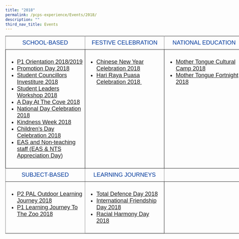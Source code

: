 ```yaml
---
title: "2018"
permalink: /pcps-experience/Events/2018/
description: ""
third_nav_title: Events
---
```

<style type="text/css">
.tg  {border-collapse:collapse;border-spacing:0;margin:0px auto;}
.tg td{border-color:black;border-style:solid;border-width:1px;font-family:Arial, sans-serif;font-size:14px;
  overflow:hidden;padding:10px 5px;word-break:normal;}
.tg th{border-color:black;border-style:solid;border-width:1px;font-family:Arial, sans-serif;font-size:14px;
  font-weight:normal;overflow:hidden;padding:10px 5px;word-break:normal;}
.tg .tg-wk4u{border-color:inherit;color:#00389b;font-size:18px;text-align:center;vertical-align:middle}
.tg .tg-3c46{border-color:#000000;color:#000000;font-size:18px;text-align:left;vertical-align:top}
.tg .tg-b94i{border-color:inherit;color:#00389B;font-size:18px;text-align:center;vertical-align:middle}
.tg .tg-fuxe{border-color:inherit;font-size:18px;text-align:left;vertical-align:top}
.tg .tg-nx8p{font-size:18px;text-align:left;vertical-align:top}
</style>
<table class="tg" style="undefined;table-layout: fixed; width: 748px">
<colgroup>
<col style="width: 249px">
<col style="width: 249px">
<col style="width: 250px">
</colgroup>
<tbody>
  <tr>
    <td class="tg-wk4u">SCHOOL-BASED</td>
    <td class="tg-wk4u">FESTIVE CELEBRATION</td>
    <td class="tg-wk4u">NATIONAL EDUCATION</td>
  </tr>
  <tr>
    <td class="tg-3c46"><ul>
<li><a href="https://punggolcovepri-moe-edu-sg-admin.cwp.sg/pcps-experience/events/2018/school-based/p1-orientation-2018-2019">P1 Orientation 2018/2019</a></li>
<li><a href="https://punggolcovepri.moe.edu.sg/pcps-experience/events/2018/school-based/promotion-day-2018">Promotion Day 2018</a></li>
<li><a href="https://punggolcovepri.moe.edu.sg/pcps-experience/events/2018/school-based/student-councillors-investiture-2018">Student Councillors Investiture 2018</a></li>
<li><a href="https://punggolcovepri.moe.edu.sg/pcps-experience/events/2018/school-based/student-leaders-workshop-2018">Student Leaders Workshop 2018</a></li>
<li><a href="https://punggolcovepri.moe.edu.sg/pcps-experience/events/2018/school-based/a-day-at-the-cove-2018">A Day At The Cove 2018</a></li>
<li><a href="https://punggolcovepri.moe.edu.sg/pcps-experience/events/2018/school-based/national-day-celebration-2018">National Day Celebration 2018</a></li>
<li><a href="https://punggolcovepri-moe-edu-sg-admin.cwp.sg/pcps-experience/events/2018/school-based/kindness-week-2018">Kindness Week 2018</a></li>
<li><a href="https://punggolcovepri-moe-edu-sg-admin.cwp.sg/pcps-experience/events/2018/school-based/childrens-day-celebration-2018" target="">Children's Day Celebration 2018</a></li>
<li><a href="https://punggolcovepri-moe-edu-sg-admin.cwp.sg/pcps-experience/events/2018/school-based/eas-and-non-teaching-staff-eas-n-nts-appreciation-day" target="">EAS and Non-teaching staff (EAS &amp; NTS Appreciation Day)</a></li>
</ul></td>
    <td class="tg-3c46"><ul>
<li><a href="https://punggolcovepri.moe.edu.sg/pcps-experience/events/2018/festive-celebration/chinese-new-year-celebration-2018">Chinese New Year Celebration 2018</a></li>
<li><a href="https://punggolcovepri.moe.edu.sg/pcps-experience/events/2018/festive-celebration/hari-raya-puasa-celebrations-2018">Hari Raya Puasa Celebration 2018&nbsp;</a></li>
</ul></td>
    <td class="tg-3c46"><ul>
<li><a href="https://punggolcovepri.moe.edu.sg/pcps-experience/events/2018/subject-based/mother-tongue-cultural-camp-2018">Mother Tongue Cultural Camp 2018</a></li>
<li><a href="https://punggolcovepri.moe.edu.sg/pcps-experience/events/2018/subject-based/mother-tongue-fortnight-2018">Mother Tongue Fortnight 2018</a></li>
</ul></td>
  </tr>
  <tr>
    <td class="tg-b94i">SUBJECT-BASED</td>
    <td class="tg-b94i">LEARNING JOURNEYS</td>
    <td class="tg-b94i"></td>
  </tr>
  <tr>
    <td class="tg-fuxe"><ul>
<li><a href="https://punggolcovepri.moe.edu.sg/pcps-experience/events/2018/learning-journeys/p2-pal-outdoor-learning-journey-2018">P2 PAL Outdoor Learning Journey 2018</a></li>
<li><a href="https://punggolcovepri.moe.edu.sg/pcps-experience/events/2018/learning-journeys/p1-learning-journey-to-the-zoo-2018">P1 Learning Journey To The Zoo 2018</a></li>
</ul></td>
    <td class="tg-nx8p"><ul>
<li><a href="https://punggolcovepri-moe-edu-sg-admin.cwp.sg/pcps-experience/events/2018/national-education/total-defence-day-2018">Total Defence Day 2018</a></li>
<li><a href="https://punggolcovepri-moe-edu-sg-admin.cwp.sg/pcps-experience/events/2018/national-education/international-friendship-day-2018">International Friendship Day 2018</a></li>
<li><a href="https://punggolcovepri-moe-edu-sg-admin.cwp.sg/pcps-experience/events/2018/national-education/racial-harmony-day-2018">Racial Harmony Day 2018</a></li>
</ul></td>
    <td class="tg-fuxe"></td>
  </tr>
</tbody>
</table>